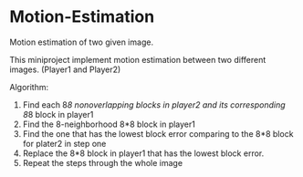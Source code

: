 # Motion-Estimation
Motion estimation of two given image.

This miniproject implement motion estimation between two different images. (Player1 and Player2)

Algorithm:
1. Find each 8*8 nonoverlapping blocks in player2 and its corresponding 8*8 block in player1
2. Find the 8-neighborhood 8*8 block in player1
3. Find the one that has the lowest block error comparing to the 8*8 block for plater2 in step one 
4. Replace the 8*8 block in player1 that has the lowest block error.
5. Repeat the steps through the whole image




